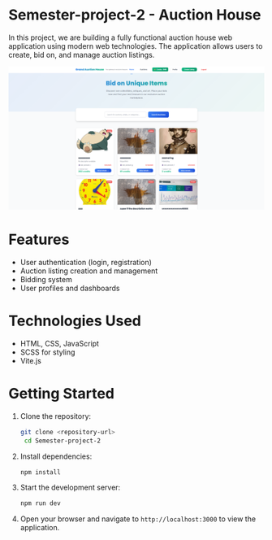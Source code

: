 # Semester-project-2 - Auction House

In this project, we are building a fully functional auction house web application using modern web technologies. The application allows users to create, bid on, and manage auction listings.

![alt text](<public/Skjermbilde 2025-06-28 163545.png>)
# Features
- User authentication (login, registration)
- Auction listing creation and management
- Bidding system
- User profiles and dashboards

# Technologies Used
- HTML, CSS, JavaScript
- SCSS for styling
- Vite.js 


# Getting Started

1. Clone the repository:
   ```bash
   git clone <repository-url>
    cd Semester-project-2
    ```
2. Install dependencies:
   ```bash
   npm install
   ```
3. Start the development server:
   ```bash
   npm run dev
   ```
4. Open your browser and navigate to `http://localhost:3000` to view the application.
